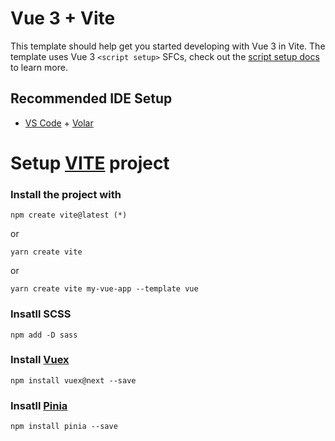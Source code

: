 # Vue 3 + Vite

This template should help get you started developing with Vue 3 in Vite. The template uses Vue 3 `<script setup>` SFCs, check out the [script setup docs](https://v3.vuejs.org/api/sfc-script-setup.html#sfc-script-setup) to learn more.

## Recommended IDE Setup

- [VS Code](https://code.visualstudio.com/) + [Volar](https://marketplace.visualstudio.com/items?itemName=Vue.volar)


# Setup [VITE](https://vitejs.dev/) project

### Install the project with
	npm create vite@latest (*)

or
	
	yarn create vite
or

	yarn create vite my-vue-app --template vue


### Insatll SCSS
	npm add -D sass


### Install [Vuex](https://vuex.vuejs.org/)
	npm install vuex@next --save


### Insatll [Pinia](https://pinia.vuejs.org/introduction.html)
	npm install pinia --save
